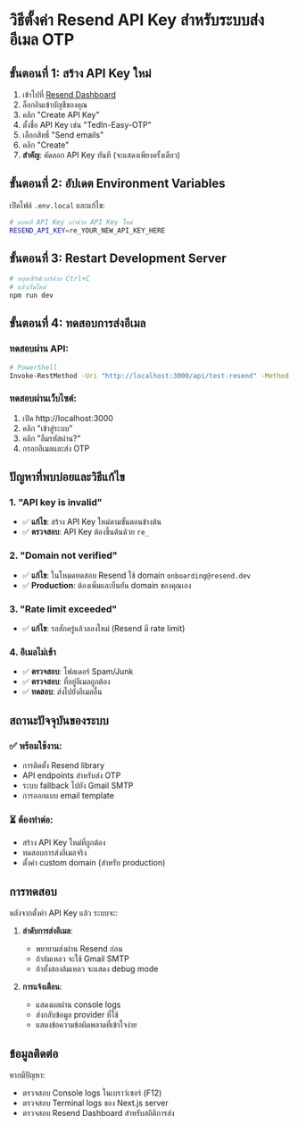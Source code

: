 # วิธีตั้งค่า Resend API Key สำหรับระบบส่งอีเมล OTP

## ขั้นตอนที่ 1: สร้าง API Key ใหม่

1. เข้าไปที่ [Resend Dashboard](https://resend.com/api-keys)
2. ล็อกอินเข้าบัญชีของคุณ
3. คลิก "Create API Key"
4. ตั้งชื่อ API Key เช่น "TedIn-Easy-OTP"
5. เลือกสิทธิ์ "Send emails"
6. คลิก "Create"
7. **สำคัญ**: คัดลอก API Key ทันที (จะแสดงเพียงครั้งเดียว)

## ขั้นตอนที่ 2: อัปเดต Environment Variables

เปิดไฟล์ `.env.local` และแก้ไข:

```bash
# แทนที่ API Key เก่าด้วย API Key ใหม่
RESEND_API_KEY=re_YOUR_NEW_API_KEY_HERE
```

## ขั้นตอนที่ 3: Restart Development Server

```bash
# หยุดเซิร์ฟเวอร์ด้วย Ctrl+C
# แล้วเริ่มใหม่
npm run dev
```

## ขั้นตอนที่ 4: ทดสอบการส่งอีเมล

### ทดสอบผ่าน API:
```bash
# PowerShell
Invoke-RestMethod -Uri "http://localhost:3000/api/test-resend" -Method POST -ContentType "application/json" -Body '{"email": "your-email@example.com"}'
```

### ทดสอบผ่านเว็บไซต์:
1. เปิด http://localhost:3000
2. คลิก "เข้าสู่ระบบ"
3. คลิก "ลืมรหัสผ่าน?"
4. กรอกอีเมลและส่ง OTP

## ปัญหาที่พบบ่อยและวิธีแก้ไข

### 1. "API key is invalid"
- ✅ **แก้ไข**: สร้าง API Key ใหม่ตามขั้นตอนข้างต้น
- ✅ **ตรวจสอบ**: API Key ต้องขึ้นต้นด้วย `re_`

### 2. "Domain not verified"
- ✅ **แก้ไข**: ในโหมดทดสอบ Resend ใช้ domain `onboarding@resend.dev`
- ✅ **Production**: ต้องเพิ่มและยืนยัน domain ของคุณเอง

### 3. "Rate limit exceeded"
- ✅ **แก้ไข**: รอสักครู่แล้วลองใหม่ (Resend มี rate limit)

### 4. อีเมลไม่เข้า
- ✅ **ตรวจสอบ**: โฟลเดอร์ Spam/Junk
- ✅ **ตรวจสอบ**: ที่อยู่อีเมลถูกต้อง
- ✅ **ทดสอบ**: ส่งไปยังอีเมลอื่น

## สถานะปัจจุบันของระบบ

### ✅ พร้อมใช้งาน:
- การติดตั้ง Resend library
- API endpoints สำหรับส่ง OTP
- ระบบ fallback ไปยัง Gmail SMTP
- การออกแบบ email template

### ⏳ ต้องทำต่อ:
- สร้าง API Key ใหม่ที่ถูกต้อง
- ทดสอบการส่งอีเมลจริง
- ตั้งค่า custom domain (สำหรับ production)

## การทดสอบ

หลังจากตั้งค่า API Key แล้ว ระบบจะ:

1. **ลำดับการส่งอีเมล**:
   - พยายามส่งผ่าน Resend ก่อน
   - ถ้าล้มเหลว จะใช้ Gmail SMTP
   - ถ้าทั้งสองล้มเหลว จะแสดง debug mode

2. **การแจ้งเตือน**:
   - แสดงผลผ่าน console logs
   - ส่งกลับข้อมูล provider ที่ใช้
   - แสดงข้อความข้อผิดพลาดที่เข้าใจง่าย

## ข้อมูลติดต่อ

หากมีปัญหา:
- ตรวจสอบ Console logs ในเบราว์เซอร์ (F12)
- ตรวจสอบ Terminal logs ของ Next.js server
- ตรวจสอบ Resend Dashboard สำหรับสถิติการส่ง
